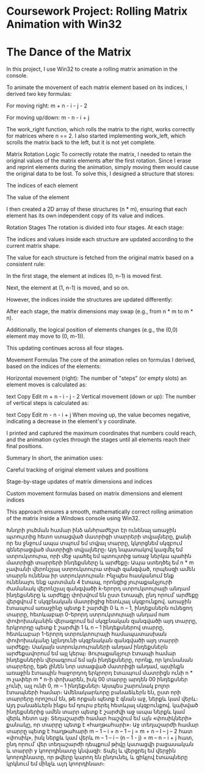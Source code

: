 # Coursework Project: Rolling Matrix Animation with Win32
# The Dance of the Matrix

In this project, I use Win32 to create a rolling matrix animation in the console.

To animate the movement of each matrix element based on its indices, I derived two key formulas:

For moving right: m + n - i - j - 2

For moving up/down: m - n - i + j

The work_right function, which rolls the matrix to the right, works correctly for matrices where n == 2.
I also started implementing work_left, which scrolls the matrix back to the left, but it is not yet complete.

Matrix Rotation Logic
To correctly rotate the matrix, I needed to retain the original values of the matrix elements after the first rotation.
Since I erase and reprint elements during the animation, simply moving them would cause the original data to be lost.
To solve this, I designed a structure that stores:

The indices of each element

The value of the element

I then created a 2D array of these structures (n * m), ensuring that each element has its own independent copy of its value and indices.

Rotation Stages
The rotation is divided into four stages.
At each stage:

The indices and values inside each structure are updated according to the current matrix shape.

The value for each structure is fetched from the original matrix based on a consistent rule:

In the first stage, the element at indices (0, n-1) is moved first.

Next, the element at (1, n-1) is moved, and so on.

However, the indices inside the structures are updated differently:

After each stage, the matrix dimensions may swap (e.g., from n * m to m * n).

Additionally, the logical position of elements changes (e.g., the (0,0) element may move to (0, m-1)).

This updating continues across all four stages.

Movement Formulas
The core of the animation relies on formulas I derived, based on the indices of the elements:

Horizontal movement (right):
The number of "steps" (or empty slots) an element moves is calculated as:

text
Copy
Edit
m + n - i - j - 2
Vertical movement (down or up):
The number of vertical steps is calculated as:

text
Copy
Edit
m - n - i + j
When moving up, the value becomes negative, indicating a decrease in the element's y coordinate.

I printed and captured the maximum coordinates that numbers could reach, and the animation cycles through the stages until all elements reach their final positions.

Summary
In short, the animation uses:

Careful tracking of original element values and positions

Stage-by-stage updates of matrix dimensions and indices

Custom movement formulas based on matrix dimensions and element indices

This approach ensures a smooth, mathematically correct rolling animation of the matrix inside a Windows console using Win32.


Խնդրի լուծման համար ինձ անհրաժեշտ էր ունենալ առաջին պտույտից հետո ստացված մատրիցի տարրերի տվյալները, քանի որ ես ջնջում ապա տպում եմ տվյալ տարրը, կկորցնեմ սկզբում գեներացված մատրիցի տվյալները։ Այդ նպատակով կազմել եմ ստրուկտուրա, որի մեջ պահել եմ պտույտից առաջ ներկա պահին մատրիցի տարրերի ինդեքսները և արժեքը։ Ապա ստեղծել եմ n * m  չափանի վերոնշյալ ստրուկտուրա տիպի զանգված, որպեսզի ամեն տարրն ունենա իր ստրուկտուրան։ Ինչպես հասկանում ենք ունենալու ենք պտտման 4 էտապ, որոնցից յուրաքանչյուրի ժամանակ վերոնշյալ զանգվածի k-երորդ ստրուկտուրայի անդամ ինդեքսները և արժեքը փոխվում են ըստ էտապի, ընդ որում՝ արժեքը վերցվում է սկզբնական մատրիցից հետևյալ սկզբունքով․ առաջին էտապում առաջինը պետք է շարժվի 0 և n – 1, ինդեքսներն ունեցող տարրը, հետևաբար 0-երորդ ստրուկտուրայի անդամ num  փոփոխականին վերագրում եմ սկզբնական զանգվածի այդ տարրը,  երկրորդը պետք է շարժվի 1 և n – 1 ինդեքսներով տարրը, հետևաբար 1-երորդ ստրուկտուրայի համապատասխան փոփոխականը կընդունի սկզբնական զանգվածի այդ տարրի արժեքը։ Սակայն ստրուկտուրաների անդամ ինդեքսներն արժեքավորում եմ այլ կերպ։ Յուրաքանչյուր էտապի համար ինդեքսներին վերագրում եմ այն ինդեքսները, որոնք, որ կունանան տարրերը, եթե լինեն նոր ստացված մատրիցի անդամ, այսինքն առաջին էտապին հաջորդող երկրորդ էտապում մատրիցն ունի n * m չափեր m * n-ի փոխարեն, իսկ 00 տարրը արդեն 00 ինդեքսներ չունի, այլ ունի 0, m – 1 ինդեքսներ։ Այսպես շարունակ բոլոր էտապների համար։ Ամենակարևորը բանաձևերն են, ըստ որի տարրերը որոշում են, թե որքան պետք է գնան աջ, ներքև կամ վերև։ Այդ բանաձևերն ինքս եմ դուրս բերել հետևյալ սկզբունքով․ կախված ինդեքսներից ամեն տարր պետք է շարժվի աջ ապա ներքև կամ վերև հետո աջ։ Տեղաշարժի համար հաշվում եմ այն «փոսիկների» քանակը, որ տարրը պետք է «հաղթահարի»։ Աջ տեղաշարժի համար տարրը պետք է հաղթահարի m – 1 – i + n – 1 – j = m + n – I – j – 2 հատ «փոսիկ», իսկ ներքև կամ վերև m – 1 – i – (n – 1 - j) = m – n – i + j հատ, ընդ որում՝ վեր տեղաշարժի դեպքում թիվը կստացվի բացասական և տարրի y  կոորդինատը կնվազի:
	Տպել և վերցրել եմ վերջին կոորդինատը, որ թվերը կարող են ընդունել, և ցիկլով էտապները կրկնում եմ մինչև այդ կոորդինատ։



